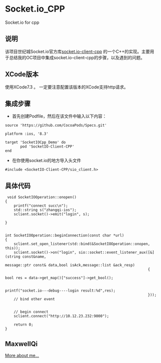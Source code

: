 # Socket.io_CPP
Socket.io for cpp

## 说明

该项目世纪城Socket.io官方库[socket.io-client-cpp](https://github.com/socketio/socket.io-client-cpp) 的一个C++的实现。主要用于总结我的OC项目中集成socket.io-client-cpp的步骤，以及遇到的问题。

## XCode版本

使用XCode7.3 。 一定要注意配置该版本的XCode支持http请求。

## 集成步骤

* 首先创建Podfile，然后在该文件中输入以下内容：

```
source 'https://github.com/CocoaPods/Specs.git'

platform :ios, '8.3'

target 'SocketIOCpp_Demo' do
       pod 'SocketIO-Client-CPP'
end

```

* 在你使用socket.io的地方导入头文件

```
#include <SocketIO-Client-CPP/sio_client.h>
```

## 具体代码

```
 void SocketIOOperation::onopen()
{
    printf("connect succ\n");
    std::string s("zhangqi-ios");
    sclient.socket()->emit("login", s);
    
}


int SocketIOOperation::beginConnection(const char *url)
{
    sclient.set_open_listener(std::bind(&SocketIOOperation::onopen, this));
    sclient.socket()->on("login", sio::socket::event_listener_aux([&](string const&name,
                                                                      message::ptr const& data,bool isAck,message::list &ack_resp)
                                                                  {
                                                                      bool res = data->get_map()["success"]->get_bool();
                                                                      
                                                                      printf("socket.io---debug----login result:%d",res);
                                                                  }));
    // bind other event
    
    
    // begin connect
    sclient.connect("http://10.12.23.232:9000");
    
    return 0;
}

```

## MaxwellQi

[More about me...](https://maxwellqi.github.io/about-me/)